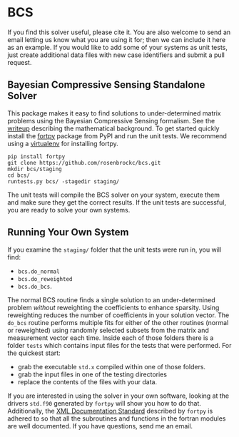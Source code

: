 BCS
======

If you find this solver useful, please cite it. You are also welcome to send an email letting us know what you are using it for; then we can include it here as an example. If you would like to add some of your systems as unit tests, just create additional data files with new case identifiers and submit a pull request.

Bayesian Compressive Sensing Standalone Solver
------

This package makes it easy to find solutions to under-determined matrix problems using the Bayesian Compressive Sensing formalism. See the [writeup](https://github.com/rosenbrockc/bcs/blob/master/docs/writeup.pdf) describing the mathematical background. To get started quickly install the [fortpy](https://github.com/rosenbrockc/fortpy) package from PyPI and run the unit tests. We recommend using a [virtualenv](https://pypi.python.org/pypi/virtualenv/12.0.5) for installing fortpy.

```
pip install fortpy
git clone https://github.com/rosenbrockc/bcs.git
mkdir bcs/staging
cd bcs/
runtests.py bcs/ -stagedir staging/
```

The unit tests will compile the BCS solver on your system, execute them and make sure they get the correct results. If the unit tests are successful, you are ready to solve your own systems.

Running Your Own System
------

If you examine the `staging/` folder that the unit tests were run in, you will find:

- `bcs.do_normal`
- `bcs.do_reweighted`
- `bcs.do_bcs`.

The normal BCS routine finds a single solution to an under-determined problem *without* reweighting the coefficients to enhance sparsity. Using reweighting reduces the number of coefficients in your solution vector. The `do_bcs` routine performs multiple fits for either of the other routines (normal or reweighted) using randomly selected subsets from the matrix and measurement vector each time. Inside each of those folders there is a folder `tests` which contains input files for the tests that were performed. For the quickest start:

- grab the executable `std.x` compiled within one of those folders.
- grab the input files in one of the testing directories
- replace the contents of the files with your data.

If you are interested in using the solver in your own software, looking at the drivers `std.f90` generated by `fortpy` will show you how to do that. Additionally, the [XML Documentation Standard](https://github.com/rosenbrockc/fortpy/wiki/XML-Documentation-Standard) described by `fortpy` is adhered to so that all the subroutines and functions in the fortran modules are well documented. If you have questions, send me an email.
